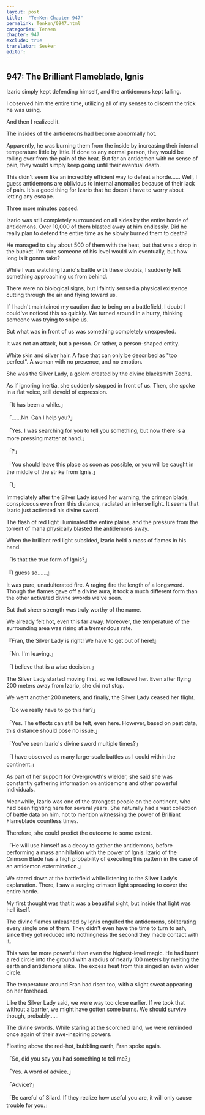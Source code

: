 ```yaml
---
layout: post
title:  "TenKen Chapter 947"
permalink: Tenken/0947.html
categories: TenKen
chapter: 947
exclude: true
translator: Seeker
editor: 
---
```

<h2>947: The Brilliant Flameblade, Ignis</h2>

 Izario simply kept defending himself, and the antidemons kept falling.

 I observed him the entire time, utilizing all of my senses to discern the trick he was using.

 And then I realized it.

 The insides of the antidemons had become abnormally hot.

 Apparently, he was burning them from the inside by increasing their internal temperature little by little. If done to any normal person, they would be rolling over from the pain of the heat. But for an antidemon with no sense of pain, they would simply keep going until their eventual death.

 This didn't seem like an incredibly efficient way to defeat a horde…… Well, I guess antidemons are oblivious to internal anomalies because of their lack of pain. It's a good thing for Izario that he doesn't have to worry about letting any escape.

 Three more minutes passed.

 Izario was still completely surrounded on all sides by the entire horde of antidemons. Over 10,000 of them blasted away at him endlessly. Did he really plan to defend the entire time as he slowly burned them to death?

 He managed to slay about 500 of them with the heat, but that was a drop in the bucket. I'm sure someone of his level would win eventually, but how long is it gonna take?

 While I was watching Izario's battle with these doubts, I suddenly felt something approaching us from behind.

 There were no biological signs, but I faintly sensed a physical existence cutting through the air and flying toward us.

 If I hadn't maintained my caution due to being on a battlefield, I doubt I could've noticed this so quickly. We turned around in a hurry, thinking someone was trying to snipe us.

 But what was in front of us was something completely unexpected.

 It was not an attack, but a person. Or rather, a person-shaped entity.

 White skin and silver hair. A face that can only be described as "too perfect". A woman with no presence, and no emotion.

 She was the Silver Lady, a golem created by the divine blacksmith Zechs.

 As if ignoring inertia, she suddenly stopped in front of us. Then, she spoke in a flat voice, still devoid of expression.

「It has been a while.」

「……Nn. Can I help you?」

「Yes. I was searching for you to tell you something, but now there is a more pressing matter at hand.」

「?」

「You should leave this place as soon as possible, or you will be caught in the middle of the strike from Ignis.」

「!」

 Immediately after the Silver Lady issued her warning, the crimson blade, conspicuous even from this distance, radiated an intense light. It seems that Izario just activated his divine sword.

 The flash of red light illuminated the entire plains, and the pressure from the torrent of mana physically blasted the antidemons away.

 When the brilliant red light subsided, Izario held a mass of flames in his hand.

「Is that the true form of Ignis?」

『I guess so……』

 It was pure, unadulterated fire. A raging fire the length of a longsword. Though the flames gave off a divine aura, it took a much different form than the other activated divine swords we've seen.

 But that sheer strength was truly worthy of the name.

 We already felt hot, even this far away. Moreover, the temperature of the surrounding area was rising at a tremendous rate.

『Fran, the Silver Lady is right! We have to get out of here!』

「Nn. I'm leaving.」

「I believe that is a wise decision.」

 The Silver Lady started moving first, so we followed her. Even after flying 200 meters away from Izario, she did not stop.

 We went another 200 meters, and finally, the Silver Lady ceased her flight.

「Do we really have to go this far?」

「Yes. The effects can still be felt, even here. However, based on past data, this distance should pose no issue.」

「You've seen Izario's divine sword multiple times?」

「I have observed as many large-scale battles as I could within the continent.」

 As part of her support for Overgrowth's wielder, she said she was constantly gathering information on antidemons and other powerful individuals.

 Meanwhile, Izario was one of the strongest people on the continent, who had been fighting here for several years. She naturally had a vast collection of battle data on him, not to mention witnessing the power of Brilliant Flameblade countless times.

 Therefore, she could predict the outcome to some extent.

「He will use himself as a decoy to gather the antidemons, before performing a mass annihilation with the power of Ignis. Izario of the Crimson Blade has a high probability of executing this pattern in the case of an antidemon extermination.」

 We stared down at the battlefield while listening to the Silver Lady's explanation. There, I saw a surging crimson light spreading to cover the entire horde.

 My first thought was that it was a beautiful sight, but inside that light was hell itself.

 The divine flames unleashed by Ignis engulfed the antidemons, obliterating every single one of them. They didn't even have the time to turn to ash, since they got reduced into nothingness the second they made contact with it.

 This was far more powerful than even the highest-level magic. He had burnt a red circle into the ground with a radius of nearly 100 meters by melting the earth and antidemons alike. The excess heat from this singed an even wider circle.

 The temperature around Fran had risen too, with a slight sweat appearing on her forehead.

 Like the Silver Lady said, we were way too close earlier. If we took that without a barrier, we might have gotten some burns. We should survive though, probably……

 The divine swords. While staring at the scorched land, we were reminded once again of their awe-inspiring powers.

 Floating above the red-hot, bubbling earth, Fran spoke again.

「So, did you say you had something to tell me?」

「Yes. A word of advice.」

「Advice?」

「Be careful of Silard. If they realize how useful you are, it will only cause trouble for you.」



